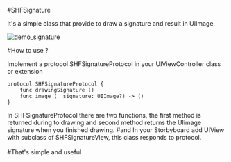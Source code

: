 #SHFSignature

It's a simple class that provide to draw a signature and result in UIImage.

![demo_signature](http://imageshack.com/a/img924/8009/7VMsEu.png)

#How to use ?

Implement a protocol SHFSignatureProtocol in your UIViewController class or extension

```<swift>
protocol SHFSignatureProtocol {    
    func drawingSignature ()
    func image (_ signature: UIImage?) -> ()
}
```

In SHFSignatureProtocol there are two functions, the first method is returned during to drawing and second method returns the UIimage signature when you finished drawing.
#and
In your Storbyboard add UIView with subclass of SHFSignatureView, this class responds to protocol.
<br>
<br>
#That's simple and useful
